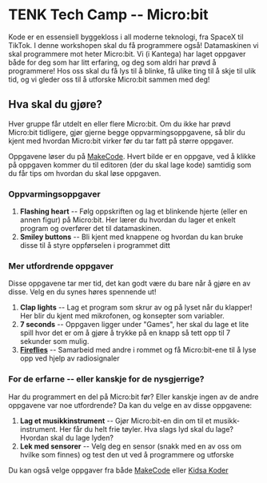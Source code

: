 # TENK Tech Camp -- Micro:bit

Kode er en essensiell byggekloss i all moderne teknologi, fra SpaceX til TikTok. 
I denne workshopen skal du få programmere også! Datamaskinen vi skal programmere mot heter 
Micro:bit. Vi (i Kantega) har laget oppgaver både for deg som har litt erfaring, og deg som 
aldri har prøvd å programmere! Hos oss skal du få lys til å blinke, få ulike ting til å skje 
til ulik tid, og vi gleder oss til å utforske Micro:bit sammen med deg! 


## Hva skal du gjøre?

Hver gruppe får utdelt en eller flere Micro:bit. Om du ikke har prøvd 
Micro:bit tidligere, gjør gjerne begge oppvarmingsoppgavene, så blir du kjent med hvordan Micro:bit virker før du tar fatt på større oppgaver.  

Oppgavene løser du på [MakeCode](https://makecode.microbit.org/). Hvert bilde er en oppgave, ved å klikke på oppgaven kommer du til 
editoren (der du skal lage kode) samtidig som du får tips om hvordan du skal løse oppgaven. 


### Oppvarmingsoppgaver

1. **Flashing heart** -- Følg oppskriften og lag et blinkende hjerte (eller en annen figur) på Micro:bit. Her lærer du hvordan du lager et enkelt program og overfører det til datamaskinen. 
2. **Smiley buttons** -- Bli kjent med knappene og hvordan du kan bruke disse til å styre oppførselen i programmet ditt


### Mer utfordrende oppgaver

Disse oppgavene tar mer tid, det kan godt være du bare når å gjøre en av disse. Velg en du synes høres spennende ut! 

1. **Clap lights** -- Lag et program som skrur av og på lyset når du klapper! Her blir du kjent med mikrofonen, og konsepter som variabler.
2. **7 seconds** -- Oppgaven ligger under "Games", her skal du lage et lite spill hvor det er om å gjøre å trykke på en knapp så tett opp til 7 sekunder som mulig. 
3. **[Fireflies](https://makecode.microbit.org/projects/fireflies)** -- Samarbeid med andre i rommet og få Micro:bit-ene til å lyse opp ved hjelp av radiosignaler


### For de erfarne -- eller kanskje for de nysgjerrige?

Har du programmert en del på Micro:bit før? Eller kanskje ingen av de andre oppgavene var noe utfordrende? Da kan du velge en av disse oppgavene: 

1. **Lag et musikkinstrument** -- Gjør Micro:bit-en din om til et musikk-instrument. Her får du helt frie tøyler. Hva slags lyd skal du lage? Hvordan skal du lage lyden? 
2. **Lek med sensorer** -- Velg deg en sensor (snakk med en av oss om hvilke som finnes) og test den ut ved å programmere og utforske


Du kan også velge oppgaver fra både [MakeCode](https://makecode.microbit.org/) eller [Kidsa Koder](https://oppgaver.kidsakoder.no/microbit)